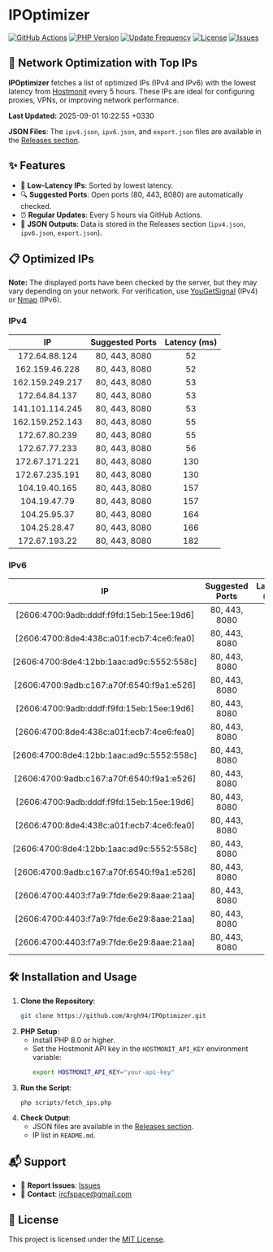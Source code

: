 # IPOptimizer

[![GitHub Actions](https://github.com/Argh94/IPOptimizer/workflows/IPOptimizer/badge.svg)](https://github.com/Argh94/IPOptimizer/actions)
[![PHP Version](https://img.shields.io/badge/PHP-8.0-blue)](https://www.php.net)
[![Update Frequency](https://img.shields.io/badge/Updates-Every%205%20Hours-green)](https://github.com/Argh94/IPOptimizer)
[![License](https://img.shields.io/badge/License-MIT-yellow)](https://opensource.org/licenses/MIT)
[![Issues](https://img.shields.io/github/issues/Argh94/IPOptimizer)](https://github.com/Argh94/IPOptimizer/issues)

## 🚀 Network Optimization with Top IPs

**IPOptimizer** fetches a list of optimized IPs (IPv4 and IPv6) with the lowest latency from [Hostmonit](https://hostmonit.com/) every 5 hours. These IPs are ideal for configuring proxies, VPNs, or improving network performance.

**Last Updated:** 2025-09-01 10:22:55 +0330

**JSON Files**: The `ipv4.json`, `ipv6.json`, and `export.json` files are available in the [Releases section](https://github.com/Argh94/IPOptimizer/releases).

## ✨ Features
- 📡 **Low-Latency IPs**: Sorted by lowest latency.
- 🔍 **Suggested Ports**: Open ports (80, 443, 8080) are automatically checked.
- ⏰ **Regular Updates**: Every 5 hours via GitHub Actions.
- 📄 **JSON Outputs**: Data is stored in the Releases section (`ipv4.json`, `ipv6.json`, `export.json`).

## 📋 Optimized IPs

**Note:** The displayed ports have been checked by the server, but they may vary depending on your network. For verification, use [YouGetSignal](https://www.yougetsignal.com/tools/open-ports/) (IPv4) or [Nmap](https://nmap.org/) (IPv6).

### IPv4
| IP | Suggested Ports | Latency (ms) |
|:---:|:---------------:|:------------:|
| 172.64.88.124 | 80, 443, 8080 | 52 |
| 162.159.46.228 | 80, 443, 8080 | 52 |
| 162.159.249.217 | 80, 443, 8080 | 53 |
| 172.64.84.137 | 80, 443, 8080 | 53 |
| 141.101.114.245 | 80, 443, 8080 | 53 |
| 162.159.252.143 | 80, 443, 8080 | 55 |
| 172.67.80.239 | 80, 443, 8080 | 55 |
| 172.67.77.233 | 80, 443, 8080 | 56 |
| 172.67.171.221 | 80, 443, 8080 | 130 |
| 172.67.235.191 | 80, 443, 8080 | 130 |
| 104.19.40.165 | 80, 443, 8080 | 157 |
| 104.19.47.79 | 80, 443, 8080 | 157 |
| 104.25.95.37 | 80, 443, 8080 | 164 |
| 104.25.28.47 | 80, 443, 8080 | 166 |
| 172.67.193.22 | 80, 443, 8080 | 182 |

### IPv6
| IP | Suggested Ports | Latency (ms) |
|:---:|:---------------:|:------------:|
| [2606:4700:9adb:dddf:f9fd:15eb:15ee:19d6] | 80, 443, 8080 | 3 |
| [2606:4700:8de4:438c:a01f:ecb7:4ce6:fea0] | 80, 443, 8080 | 3 |
| [2606:4700:8de4:12bb:1aac:ad9c:5552:558c] | 80, 443, 8080 | 3 |
| [2606:4700:9adb:c167:a70f:6540:f9a1:e526] | 80, 443, 8080 | 3 |
| [2606:4700:9adb:dddf:f9fd:15eb:15ee:19d6] | 80, 443, 8080 | 3 |
| [2606:4700:8de4:438c:a01f:ecb7:4ce6:fea0] | 80, 443, 8080 | 3 |
| [2606:4700:8de4:12bb:1aac:ad9c:5552:558c] | 80, 443, 8080 | 3 |
| [2606:4700:9adb:c167:a70f:6540:f9a1:e526] | 80, 443, 8080 | 3 |
| [2606:4700:9adb:dddf:f9fd:15eb:15ee:19d6] | 80, 443, 8080 | 3 |
| [2606:4700:8de4:438c:a01f:ecb7:4ce6:fea0] | 80, 443, 8080 | 3 |
| [2606:4700:8de4:12bb:1aac:ad9c:5552:558c] | 80, 443, 8080 | 3 |
| [2606:4700:9adb:c167:a70f:6540:f9a1:e526] | 80, 443, 8080 | 3 |
| [2606:4700:4403:f7a9:7fde:6e29:8aae:21aa] | 80, 443, 8080 | 4 |
| [2606:4700:4403:f7a9:7fde:6e29:8aae:21aa] | 80, 443, 8080 | 4 |
| [2606:4700:4403:f7a9:7fde:6e29:8aae:21aa] | 80, 443, 8080 | 4 |

## 🛠️ Installation and Usage
1. **Clone the Repository**:
   ```bash
   git clone https://github.com/Argh94/IPOptimizer.git
   ```
2. **PHP Setup**:
   - Install PHP 8.0 or higher.
   - Set the Hostmonit API key in the `HOSTMONIT_API_KEY` environment variable:
     ```bash
     export HOSTMONIT_API_KEY="your-api-key"
     ```
3. **Run the Script**:
   ```bash
   php scripts/fetch_ips.php
   ```
4. **Check Output**:
   - JSON files are available in the [Releases section](https://github.com/Argh94/IPOptimizer/releases).
   - IP list in `README.md`.

## 📬 Support
- 🐛 **Report Issues**: [Issues](https://github.com/Argh94/IPOptimizer/issues)
- 📧 **Contact**: [ircfspace@gmail.com](mailto:ircfspace@gmail.com)

## 📄 License
This project is licensed under the [MIT License](https://github.com/Argh94/HandWave/blob/main/LICENCE).
